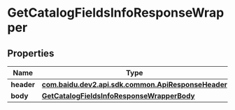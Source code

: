 

# GetCatalogFieldsInfoResponseWrapper


## Properties

Name | Type | Description | Notes
------------ | ------------- | ------------- | -------------
**header** | [**com.baidu.dev2.api.sdk.common.ApiResponseHeader**](com.baidu.dev2.api.sdk.common.ApiResponseHeader.md) |  |  [optional]
**body** | [**GetCatalogFieldsInfoResponseWrapperBody**](GetCatalogFieldsInfoResponseWrapperBody.md) |  |  [optional]



